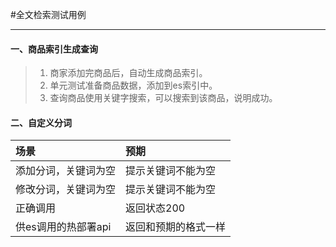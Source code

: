 #全文检索测试用例

---
#### 一、商品索引生成查询

>1. 商家添加完商品后，自动生成商品索引。
>2. 单元测试准备商品数据，添加到es索引中。
>3. 查询商品使用关键字搜索，可以搜索到该商品，说明成功。

#### 二、自定义分词
| 场景| 预期|
| :--- | :--- |
| 添加分词，关键词为空| 提示关键词不能为空 | 
| 修改分词，关键词为空| 提示关键词不能为空| 
| 正确调用| 返回状态200| 
| 供es调用的热部署api| 返回和预期的格式一样| 



























